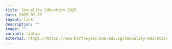 ```yaml
---
title: Sexuality Education 2025
date: 2025-01-27
layout: link
description: ""
image: ""
variant: tiptap
external: https://https://www.bartleysec.moe.edu.sg/sexuality-education/
---
```

